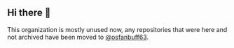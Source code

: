 ## Hi there 👋
This organization is mostly unused now, any repositories that were here and not archived have been moved to [@osfanbuff63](https://github.com/osfanbuff63).

